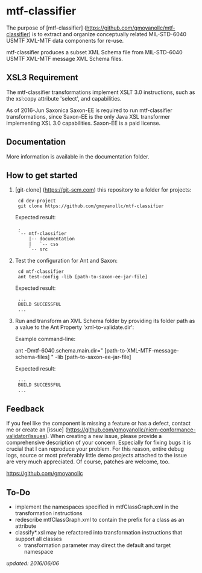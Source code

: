 mtf-classifier
==============
The purpose of [mtf-classifier] (https://github.com/gmoyanollc/mtf-classifier) is to extract and organize conceptually related MIL-STD-6040 USMTF XML-MTF data components for re-use.

mtf-classifier produces a subset XML Schema file from MIL-STD-6040 USMTF XML-MTF message XML Schema files.

XSL3 Requirement
----------------
The mtf-classifier transformations implement XSLT 3.0 instructions, such as the xsl:copy attribute 'select', and capabilities.  

As of 2016-Jun Saxonica Saxon-EE is required to run mtf-classifier transformations, since Saxon-EE is the only Java XSL transformer implementing XSL 3.0 capabilities.  Saxon-EE is a paid license.

Documentation
-------------
More information is available in the documentation folder.

How to get started
------------------
1. [git-clone] (https://git-scm.com) this repository to a folder for projects:

        cd dev-project
        git clone https://github.com/gmoyanollc/mtf-classifier
    
    Expected result:
    
        .
        `-- mtf-classifier
            |-- documentation
			|   `-- css
			`-- src
    
2. Test the configuration for Ant and Saxon:   

        cd mtf-classifier
        ant test-config -lib [path-to-saxon-ee-jar-file]
        
    Expected result:
    
        ...
        BUILD SUCCESSFUL
        ...
        
3. Run and transform an XML Schema folder by providing its folder path as a value to the Ant Property 'xml-to-validate.dir':

    Example command-line:
      
      ant -Dmtf-6040.schema.main.dir=" [path-to-XML-MTF-message-schema-files] " -lib [path-to-saxon-ee-jar-file]
      
    Expected result:
    
        ...
        BUILD SUCCESSFUL
        ...
        
Feedback
--------
If you feel like the component is missing a feature or has a defect, contact me or create an [issue] (https://github.com/gmoyanollc/niem-conformance-validator/issues). When creating a new issue, please provide a comprehensive description of your concern. Especially for fixing bugs it is crucial that I can reproduce your problem. For this reason, entire debug logs, source or most preferably little demo projects attached to the issue are very much appreciated. Of course, patches are welcome, too.

https://github.com/gmoyanollc

To-Do
-----
 
 * implement the namespaces specified in mtfClassGraph.xml in the transformation instructions
 * redescribe mtfClassGraph.xml to contain the prefix for a class as an attribute 
 * classify*.xsl may be refactored into transformation instructions that support all classes
    * transformation parameter may direct the default and target namespace
    
_updated: 2016/06/06_
